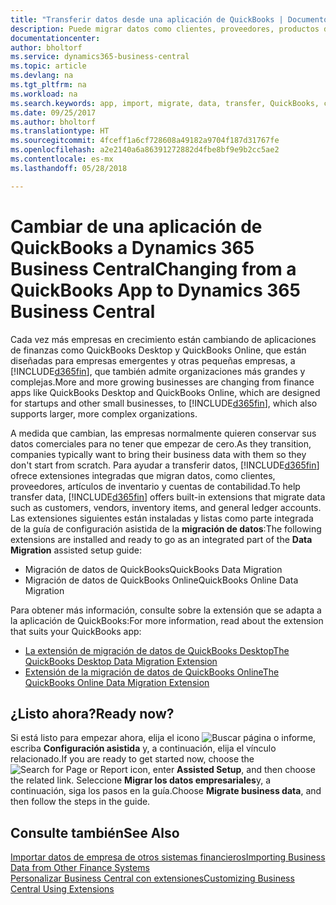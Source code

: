 ```yaml
---
title: "Transferir datos desde una aplicación de QuickBooks | Documentos de Microsoft"
description: Puede migrar datos como clientes, proveedores, productos de inventario y cuentas de las aplicaciones de QuickBooks a Business Central.
documentationcenter: 
author: bholtorf
ms.service: dynamics365-business-central
ms.topic: article
ms.devlang: na
ms.tgt_pltfrm: na
ms.workload: na
ms.search.keywords: app, import, migrate, data, transfer, QuickBooks, customize
ms.date: 09/25/2017
ms.author: bholtorf
ms.translationtype: HT
ms.sourcegitcommit: 4fceff1a6cf728608a49182a9704f187d31767fe
ms.openlocfilehash: a2e2140a6a86391272882d4fbe8bf9e9b2cc5ae2
ms.contentlocale: es-mx
ms.lasthandoff: 05/28/2018

---
```



# <a name="changing-from-a-quickbooks-app-to-dynamics-365-business-central"></a><span data-ttu-id="fe102-103">Cambiar de una aplicación de QuickBooks a Dynamics 365 Business Central</span><span class="sxs-lookup"><span data-stu-id="fe102-103">Changing from a QuickBooks App to Dynamics 365 Business Central</span></span>
<span data-ttu-id="fe102-104">Cada vez más empresas en crecimiento están cambiando de aplicaciones de finanzas como QuickBooks Desktop y QuickBooks Online, que están diseñadas para empresas emergentes y otras pequeñas empresas, a [!INCLUDE[d365fin](includes/d365fin_md.md)], que también admite organizaciones más grandes y complejas.</span><span class="sxs-lookup"><span data-stu-id="fe102-104">More and more growing businesses are changing from finance apps like QuickBooks Desktop and QuickBooks Online, which are designed for startups and other small businesses, to [!INCLUDE[d365fin](includes/d365fin_md.md)], which also supports larger, more complex organizations.</span></span> 

<span data-ttu-id="fe102-105">A medida que cambian, las empresas normalmente quieren conservar sus datos comerciales para no tener que empezar de cero.</span><span class="sxs-lookup"><span data-stu-id="fe102-105">As they transition, companies typically want to bring their business data with them so they don't start from scratch.</span></span> <span data-ttu-id="fe102-106">Para ayudar a transferir datos, [!INCLUDE[d365fin](includes/d365fin_md.md)] ofrece extensiones integradas que migran datos, como clientes, proveedores, artículos de inventario y cuentas de contabilidad.</span><span class="sxs-lookup"><span data-stu-id="fe102-106">To help transfer data, [!INCLUDE[d365fin](includes/d365fin_md.md)] offers built-in extensions that migrate data such as customers, vendors, inventory items, and general ledger accounts.</span></span> <span data-ttu-id="fe102-107">Las extensiones siguientes están instaladas y listas como parte integrada de la guía de configuración asistida de la **migración de datos**:</span><span class="sxs-lookup"><span data-stu-id="fe102-107">The following extensions are installed and ready to go as an integrated part of the **Data Migration** assisted setup guide:</span></span>

* <span data-ttu-id="fe102-108">Migración de datos de QuickBooks</span><span class="sxs-lookup"><span data-stu-id="fe102-108">QuickBooks Data Migration</span></span> 
* <span data-ttu-id="fe102-109">Migración de datos de QuickBooks Online</span><span class="sxs-lookup"><span data-stu-id="fe102-109">QuickBooks Online Data Migration</span></span>

<span data-ttu-id="fe102-110">Para obtener más información, consulte sobre la extensión que se adapta a la aplicación de QuickBooks:</span><span class="sxs-lookup"><span data-stu-id="fe102-110">For more information, read about the extension that suits your QuickBooks app:</span></span>   

* [<span data-ttu-id="fe102-111">La extensión de migración de datos de QuickBooks Desktop</span><span class="sxs-lookup"><span data-stu-id="fe102-111">The QuickBooks Desktop Data Migration Extension</span></span>](ui-extensions-quickbooks-data-migration.md)
* [<span data-ttu-id="fe102-112">Extensión de la migración de datos de QuickBooks Online</span><span class="sxs-lookup"><span data-stu-id="fe102-112">The QuickBooks Online Data Migration Extension</span></span>](ui-extensions-quickbooks-online-data-migration.md)

## <a name="ready-now"></a><span data-ttu-id="fe102-113">¿Listo ahora?</span><span class="sxs-lookup"><span data-stu-id="fe102-113">Ready now?</span></span>
<span data-ttu-id="fe102-114">Si está listo para empezar ahora, elija el icono ![Buscar página o informe](media/ui-search/search_small.png "icono de Buscar página o informe"), escriba **Configuración asistida** y, a continuación, elija el vínculo relacionado.</span><span class="sxs-lookup"><span data-stu-id="fe102-114">If you are ready to get started now, choose the ![Search for Page or Report](media/ui-search/search_small.png "Search for Page or Report icon") icon, enter **Assisted Setup**, and then choose the related link.</span></span> <span data-ttu-id="fe102-115">Seleccione **Migrar los datos empresariales**y, a continuación, siga los pasos en la guía.</span><span class="sxs-lookup"><span data-stu-id="fe102-115">Choose **Migrate business data**, and then follow the steps in the guide.</span></span>

## <a name="see-also"></a><span data-ttu-id="fe102-116">Consulte también</span><span class="sxs-lookup"><span data-stu-id="fe102-116">See Also</span></span>
[<span data-ttu-id="fe102-117">Importar datos de empresa de otros sistemas financieros</span><span class="sxs-lookup"><span data-stu-id="fe102-117">Importing Business Data from Other Finance Systems</span></span>](across-import-data-configuration-packages.md)  
[<span data-ttu-id="fe102-118">Personalizar Business Central con extensiones</span><span class="sxs-lookup"><span data-stu-id="fe102-118">Customizing Business Central Using Extensions</span></span>](ui-extensions.md)   

